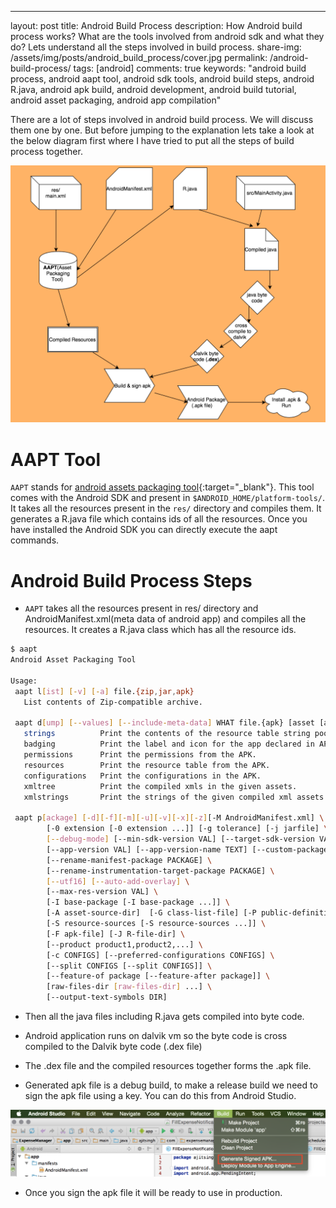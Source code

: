 ---
layout: post
title: Android Build Process
description: How Android build process works? What are the tools involved from android sdk and what they do? Lets understand all the steps involved in build process.
share-img: /assets/img/posts/android_build_process/cover.jpg
permalink: /android-build-process/
tags: [android]
comments: true
keywords: "android build process, android aapt tool, android sdk tools, android build steps, android R.java, android apk build, android development, android build tutorial, android asset packaging, android app compilation"

There are a lot of steps involved in android build process. We will discuss them one by one. But before jumping to the explanation lets take a look at the below diagram first where I have tried to put all the steps of build process together.

![Crepe](/assets/img/posts/android_build_process/android_build_process_1.png)

# AAPT Tool

`AAPT` stands for [android assets packaging tool](https://developer.android.com/studio/command-line/aapt2){:target="_blank"}. This tool comes with the Android SDK and present in `$ANDROID_HOME/platform-tools/`. It takes all the resources present in the `res/` directory and compiles them. It generates a R.java file which contains ids of all the resources. Once you have installed the Android SDK you can directly execute the aapt commands.

# Android Build Process Steps

* `AAPT` takes all the resources present in res/ directory and AndroidManifest.xml(meta data of android app) and compiles all the resources. It creates a R.java class which has all the resource ids.

```bash
$ aapt
Android Asset Packaging Tool

Usage:
 aapt l[ist] [-v] [-a] file.{zip,jar,apk}
   List contents of Zip-compatible archive.

 aapt d[ump] [--values] [--include-meta-data] WHAT file.{apk} [asset [asset ...]]
   strings          Print the contents of the resource table string pool in the APK.
   badging          Print the label and icon for the app declared in APK.
   permissions      Print the permissions from the APK.
   resources        Print the resource table from the APK.
   configurations   Print the configurations in the APK.
   xmltree          Print the compiled xmls in the given assets.
   xmlstrings       Print the strings of the given compiled xml assets.

 aapt p[ackage] [-d][-f][-m][-u][-v][-x][-z][-M AndroidManifest.xml] \
        [-0 extension [-0 extension ...]] [-g tolerance] [-j jarfile] \
        [--debug-mode] [--min-sdk-version VAL] [--target-sdk-version VAL] \
        [--app-version VAL] [--app-version-name TEXT] [--custom-package VAL] \
        [--rename-manifest-package PACKAGE] \
        [--rename-instrumentation-target-package PACKAGE] \
        [--utf16] [--auto-add-overlay] \
        [--max-res-version VAL] \
        [-I base-package [-I base-package ...]] \
        [-A asset-source-dir]  [-G class-list-file] [-P public-definitions-file] \
        [-S resource-sources [-S resource-sources ...]] \
        [-F apk-file] [-J R-file-dir] \
        [--product product1,product2,...] \
        [-c CONFIGS] [--preferred-configurations CONFIGS] \
        [--split CONFIGS [--split CONFIGS]] \
        [--feature-of package [--feature-after package]] \
        [raw-files-dir [raw-files-dir] ...] \
        [--output-text-symbols DIR]
```

* Then all the java files including R.java gets compiled into byte code.

* Android application runs on dalvik vm so the byte code is cross compiled to the Dalvik byte code (.dex file)

* The .dex file and the compiled resources together forms the .apk file.

* Generated apk file is a debug build, to make a release build we need to sign the apk file using a key. You can do this from Android Studio.

![Crepe](/assets/img/posts/android_build_process/android_build_process_2.png)

* Once you sign the apk file it will be ready to use in production.
